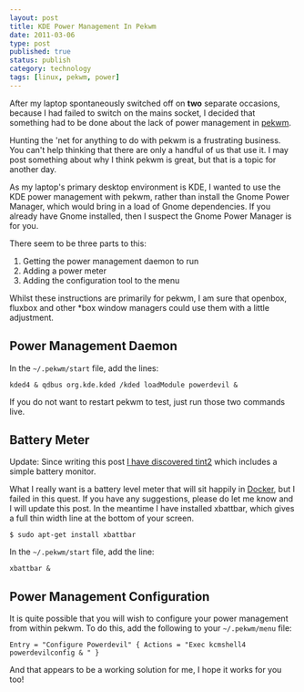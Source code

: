```yaml
--- 
layout: post 
title: KDE Power Management In Pekwm
date: 2011-03-06
type: post 
published: true 
status: publish
category: technology
tags: [linux, pekwm, power]
---
```


After my laptop spontaneously switched off on **two** separate
occasions, because I had failed to switch on the mains socket, I decided
that something had to be done about the lack of power management in
[pekwm](http://www.pekwm.org/).

<!--more-->

Hunting the 'net for anything to do with pekwm is a frustrating
business. You can't help thinking that there are only a handful of us
that use it. I may post something about why I think pekwm is great, but
that is a topic for another day.

As my laptop's primary desktop environment is KDE, I wanted to use the
KDE power management with pekwm, rather than install the Gnome Power
Manager, which would bring in a load of Gnome dependencies. If you
already have Gnome installed, then I suspect the Gnome Power Manager is
for you.

There seem to be three parts to this:

1.  Getting the power management daemon to run
2.  Adding a power meter
3.  Adding the configuration tool to the menu

Whilst these instructions are primarily for pekwm, I am sure that
openbox, fluxbox and other \*box window managers could use them with a
little adjustment.

Power Management Daemon
-----------------------

In the `~/.pekwm/start` file, add the lines:

    kded4 & qdbus org.kde.kded /kded loadModule powerdevil &

If you do not want to restart pekwm to test, just run those two commands
live.

Battery Meter
-------------

Update: Since writing this post [I have discovered tint2](/2011/03/07/pekwm-with-tint2-panel/) 
which includes a simple battery monitor.

What I really want is a battery level meter that will sit happily in
[Docker](http://icculus.org/openbox/2/docker/), but I failed in this
quest. If you have any suggestions, please do let me know and I will
update this post. In the meantime I have installed xbattbar, which gives
a full thin width line at the bottom of your screen.

    $ sudo apt-get install xbattbar

In the `~/.pekwm/start` file, add the line:

    xbattbar &

Power Management Configuration
------------------------------

It is quite possible that you will wish to configure your power
management from within pekwm. To do this, add the following to your
`~/.pekwm/menu` file:

    Entry = "Configure Powerdevil" { Actions = "Exec kcmshell4 powerdevilconfig & " }

And that appears to be a working solution for me, I hope it works for
you too!

